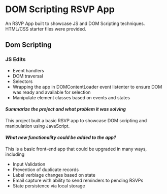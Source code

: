 # DOM Scripting RSVP App

An RSVP App built to showcase JS and DOM Scripting techniques.  HTML/CSS starter files were provided. 

## Dom Scripting

### JS Edits

* Event handlers
* DOM traversal
* Selectors
* Wrapping the app in DOMContentLoader event listenter to ensure DOM was ready and available for selection
* Manipulate element classes based on events and states

#### _Summarize the project and what problem it was solving_
This project built a basic RSVP app to showcase DOM scripting and manipulation using JavaScript.

#### _What new functionality could be added to the app?_
This is a basic front-end app that could be upgraded in many ways, including
* Input Validation
* Prevention of duplicate records
* Label verbiage changes based on state
* Email capture with ability to send reminders to pending RSVPs
* State persistence via local storage